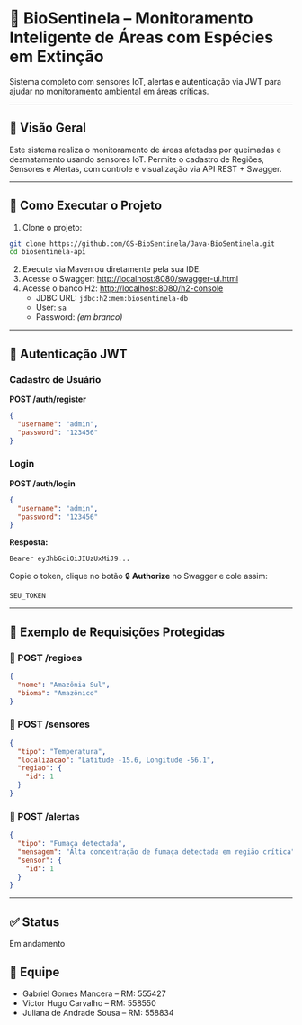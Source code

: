 # 🌿 BioSentinela – Monitoramento Inteligente de Áreas com Espécies em Extinção

Sistema completo com sensores IoT, alertas e autenticação via JWT para ajudar no monitoramento ambiental em áreas críticas.

---

## 📘 Visão Geral

Este sistema realiza o monitoramento de áreas afetadas por queimadas e desmatamento usando sensores IoT. Permite o cadastro de Regiões, Sensores e Alertas, com controle e visualização via API REST + Swagger.

---

## 🚀 Como Executar o Projeto

1. Clone o projeto:
```bash
git clone https://github.com/GS-BioSentinela/Java-BioSentinela.git
cd biosentinela-api
```

2. Execute via Maven ou diretamente pela sua IDE.
3. Acesse o Swagger: [http://localhost:8080/swagger-ui.html](http://localhost:8080/swagger-ui.html)
4. Acesse o banco H2: [http://localhost:8080/h2-console](http://localhost:8080/h2-console)
   - JDBC URL: `jdbc:h2:mem:biosentinela-db`
   - User: `sa`
   - Password: *(em branco)*

---

## 🔐 Autenticação JWT

### Cadastro de Usuário

**POST /auth/register**
```json
{
  "username": "admin",
  "password": "123456"
}
```

### Login

**POST /auth/login**
```json
{
  "username": "admin",
  "password": "123456"
}
```

**Resposta:**
```text
Bearer eyJhbGciOiJIUzUxMiJ9...
```

Copie o token, clique no botão 🔒 **Authorize** no Swagger e cole assim:
```
SEU_TOKEN
```

---

## 🔁 Exemplo de Requisições Protegidas

### 📍 POST /regioes
```json
{
  "nome": "Amazônia Sul",
  "bioma": "Amazônico"
}
```

### 📡 POST /sensores
```json
{
  "tipo": "Temperatura",
  "localizacao": "Latitude -15.6, Longitude -56.1",
  "regiao": {
    "id": 1
  }
}
```

### 🚨 POST /alertas
```json
{
  "tipo": "Fumaça detectada",
  "mensagem": "Alta concentração de fumaça detectada em região crítica",
  "sensor": {
    "id": 1
  }
}
```

---

## ✅ Status

Em andamento 

## 👥 Equipe

- Gabriel Gomes Mancera – RM: 555427
- Victor Hugo Carvalho – RM: 558550
- Juliana de Andrade Sousa – RM: 558834
